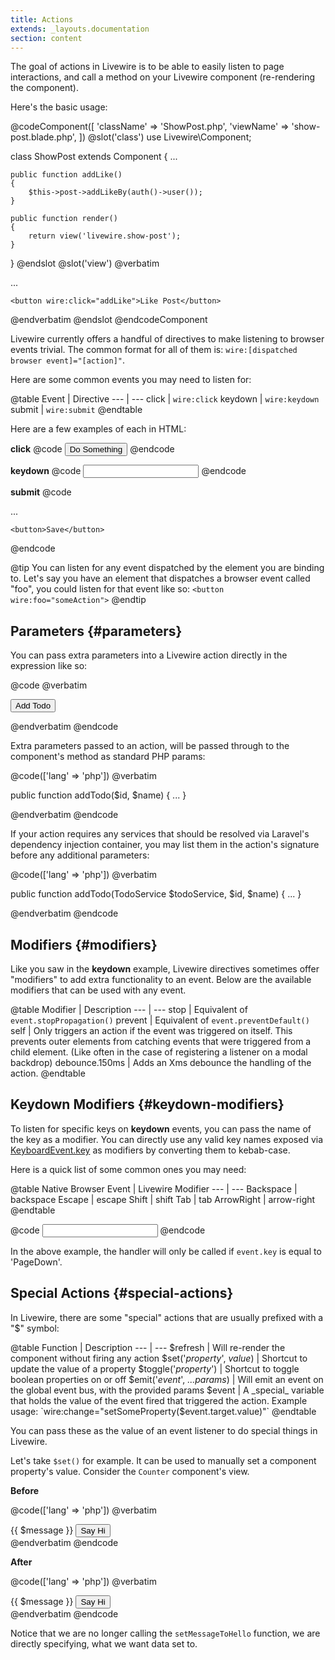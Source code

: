 ```yaml
---
title: Actions
extends: _layouts.documentation
section: content
---
```


The goal of actions in Livewire is to be able to easily listen to page interactions, and call a method on your Livewire component (re-rendering the component).

Here's the basic usage:

@codeComponent([
    'className' => 'ShowPost.php',
    'viewName' => 'show-post.blade.php',
])
@slot('class')
use Livewire\Component;

class ShowPost extends Component
{
    ...

    public function addLike()
    {
        $this->post->addLikeBy(auth()->user());
    }

    public function render()
    {
        return view('livewire.show-post');
    }
}
@endslot
@slot('view')
@verbatim
<div>
    ...

    <button wire:click="addLike">Like Post</button>
</div>
@endverbatim
@endslot
@endcodeComponent

Livewire currently offers a handful of directives to make listening to browser events trivial. The common format for all of them is: `wire:[dispatched browser event]="[action]"`.

Here are some common events you may need to listen for:

@table
Event | Directive
--- | ---
click | `wire:click`
keydown | `wire:keydown`
submit | `wire:submit`
@endtable

Here are a few examples of each in HTML:

**click**
@code
<button wire:click="doSomething">Do Something</button>
@endcode

**keydown**
@code
<input wire:keydown.enter="doSomething">
@endcode

**submit**
@code
<form wire:submit.prevent="save">
    ...

    <button>Save</button>
</form>
@endcode

@tip
You can listen for any event dispatched by the element you are binding to. Let's say you have an element that dispatches a browser event called "foo", you could listen for that event like so: <code>&lt;button wire:foo="someAction"&gt;</code>
@endtip

## Parameters {#parameters}

You can pass extra parameters into a Livewire action directly in the expression like so:

@code
@verbatim

<button wire:click="addTodo({{ $todo->id }}, '{{ $todo->name }}')">Add Todo</button>

@endverbatim
@endcode

Extra parameters passed to an action, will be passed through to the component's method as standard PHP params:

@code(['lang' => 'php'])
@verbatim

public function addTodo($id, $name)
{
    ...
}

@endverbatim
@endcode

If your action requires any services that should be resolved via Laravel's dependency injection container, you may list them in the action's signature before any additional parameters:

@code(['lang' => 'php'])
@verbatim

public function addTodo(TodoService $todoService, $id, $name)
{
    ...
}

@endverbatim
@endcode

## Modifiers {#modifiers}

Like you saw in the **keydown** example, Livewire directives sometimes offer "modifiers" to add extra functionality to an event. Below are the available modifiers that can be used with any event.

@table
Modifier | Description
--- | ---
stop | Equivalent of `event.stopPropagation()`
prevent | Equivalent of `event.preventDefault()`
self | Only triggers an action if the event was triggered on itself. This prevents outer elements from catching events that were triggered from a child element. (Like often in the case of registering a listener on a modal backdrop)
debounce.150ms | Adds an Xms debounce the handling of the action.
@endtable

## Keydown Modifiers {#keydown-modifiers}

To listen for specific keys on **keydown** events, you can pass the name of the key as a modifier. You can directly use any valid key names exposed via [KeyboardEvent.key](https://developer.mozilla.org/en-US/docs/Web/API/KeyboardEvent/key/Key_Values) as modifiers by converting them to kebab-case.

Here is a quick list of some common ones you may need:

@table
Native Browser Event | Livewire Modifier
--- | ---
Backspace | backspace
Escape | escape
Shift | shift
Tab | tab
ArrowRight | arrow-right
@endtable

@code
<input wire:keydown.page-down="foo">
@endcode

In the above example, the handler will only be called if `event.key` is equal to 'PageDown'.

## Special Actions {#special-actions}
In Livewire, there are some "special" actions that are usually prefixed with a "$" symbol:

@table
Function | Description
--- | ---
$refresh | Will re-render the component without firing any action
$set('_property_', _value_) | Shortcut to update the value of a property
$toggle('_property_') | Shortcut to toggle boolean properties on or off
$emit('_event_', _...params_) | Will emit an event on the global event bus, with the provided params
$event | A _special_ variable that holds the value of the event fired that triggered the action. Example usage: `wire:change="setSomeProperty($event.target.value)"`
@endtable

You can pass these as the value of an event listener to do special things in Livewire.

Let's take `$set()` for example. It can be used to manually set a component property's value. Consider the `Counter` component's view.

**Before**

@code(['lang' => 'php'])
@verbatim
<div>
    {{ $message }}
    <button wire:click="setMessageToHello">Say Hi</button>
</div>
@endverbatim
@endcode

**After**

@code(['lang' => 'php'])
@verbatim
<div>
    {{ $message }}
    <button wire:click="$set('message', 'Hello')">Say Hi</button>
</div>
@endverbatim
@endcode

Notice that we are no longer calling the `setMessageToHello` function, we are directly specifying, what we want data set to.
